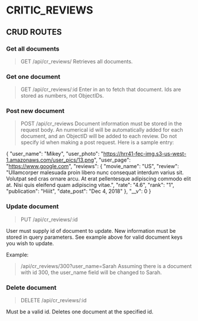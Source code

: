 # CRITIC_REVIEWS

## CRUD ROUTES

### Get all documents

>GET /api/cr_reviews/
Retrieves all documents.

### Get one document

>GET /api/cr_reviews/:id
Enter in an to fetch that document.  Ids are stored as numbers, not ObjectIDs.

### Post new document

>POST /api/cr_reviews
Document information must be stored in the request body.  An numerical id will be automatically added for each document, and an ObjectID will be added to each review.  Do not specify id when making a post request. Here is a sample entry:

 {
        "user_name": "Mikey",
        "user_photo": "https://hrr41-fec-img.s3-us-west-1.amazonaws.com/user_pics/13.png",
        "user_page": "https://www.google.com",
        "reviews": {
            "movie_name": "US",
            "review": "Ullamcorper malesuada proin libero nunc consequat interdum varius sit. Volutpat sed cras ornare arcu. At erat pellentesque adipiscing commodo elit at. Nisi quis eleifend quam adipiscing vitae.",
            "rate": "4.6",
            "rank": "1",
            "publication": "Hiiit",
            "date_post": "Dec 4, 2018"
        },
        "__v": 0
    }


### Update document

>PUT /api/cr_reviews/:id

User must supply id of document to update.  New information must be stored in query parameters.  See example above for valid document keys you wish to update.

Example:
>/api/cr_reviews/300?user_name=Sarah
Assuming there is a document with id 300, the user_name field will be changed to Sarah.

### Delete document

>DELETE /api/cr_reviews/:id

Must be a valid id. Deletes one document at the specified id.